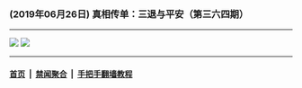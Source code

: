 ### (2019年06月26日) 真相传单：三退与平安（第三六四期） 

---

<img src="http://qikan.minghui.org/mhqkpage/qikanimage/2019/06/25/santui-364-pdf-online1.png"/> 

<img src="http://qikan.minghui.org/mhqkpage/qikanimage/2019/06/25/santui-364-pdf-online2.png"/> 



---

#### [首页](../../../..) &nbsp;|&nbsp; [禁闻聚合](https://github.com/gfw-breaker/banned-news) &nbsp;|&nbsp; [手把手翻墙教程](https://github.com/gfw-breaker/guides) 